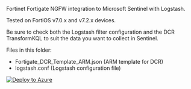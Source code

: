 Fortinet Fortigate NGFW integration to Microsoft Sentinel with Logstash.

Tested on FortiOS v7.0.x and v7.2.x devices.

Be sure to check both the Logstash filter configuration and the DCR TransformKQL to suit the data you want to collect in Sentinel.

Files in this folder:
- Fortigate_DCR_Template_ARM.json (ARM template for DCR) 
- logstash.conf (Logstash configuration file)

[![Deploy to Azure](https://aka.ms/deploytoazurebutton)](https://portal.azure.com/#create/Microsoft.Template/uri/https%3A%2F%2Fraw.githubusercontent.com%2Fmikoiv%2FMicrosoftSentinel-Logstash-DCR%2Fmain%2FFortigate%2F/Fortigate_DCR_Template_ARM.json)
